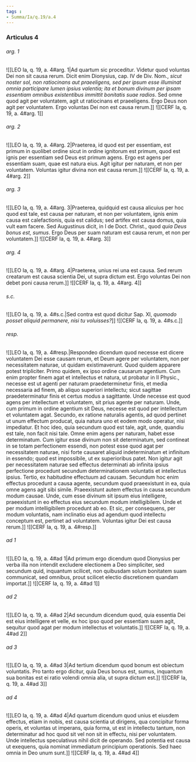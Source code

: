 ```yaml
---
tags : 
- Summa/Ia/q.19/a.4
---
```


### Articulus 4

###### arg. 1
![[LEO Ia, q. 19, a. 4#arg. 1|Ad quartum sic proceditur. Videtur quod voluntas Dei non sit causa rerum. Dicit enim Dionysius, cap. IV de Div. Nom., *sicut noster sol, non ratiocinans aut praeeligens, sed per ipsum esse illuminat omnia participare lumen ipsius valentia; ita et bonum divinum per ipsam essentiam omnibus existentibus immittit bonitatis suae radios*. Sed omne quod agit per voluntatem, agit ut ratiocinans et praeeligens. Ergo Deus non agit per voluntatem. Ergo voluntas Dei non est causa rerum.]]
![[CERF Ia, q. 19, a. 4#arg. 1]]

###### arg. 2
![[LEO Ia, q. 19, a. 4#arg. 2|Praeterea, id quod est per essentiam, est primum in quolibet ordine sicut in ordine ignitorum est primum, quod est ignis per essentiam sed Deus est primum agens. Ergo est agens per essentiam suam, quae est natura eius. Agit igitur per naturam, et non per voluntatem. Voluntas igitur divina non est causa rerum.]]
![[CERF Ia, q. 19, a. 4#arg. 2]]

###### arg. 3
![[LEO Ia, q. 19, a. 4#arg. 3|Praeterea, quidquid est causa alicuius per hoc quod est tale, est causa per naturam, et non per voluntatem, ignis enim causa est calefactionis, quia est calidus; sed artifex est causa domus, quia vult eam facere. Sed Augustinus dicit, in I de Doct. Christ., quod *quia Deus bonus est, sumus*. Ergo Deus per suam naturam est causa rerum, et non per voluntatem.]]
![[CERF Ia, q. 19, a. 4#arg. 3]]

###### arg. 4
![[LEO Ia, q. 19, a. 4#arg. 4|Praeterea, unius rei una est causa. Sed rerum creatarum est causa scientia Dei, ut supra dictum est. Ergo voluntas Dei non debet poni causa rerum.]]
![[CERF Ia, q. 19, a. 4#arg. 4]]

###### s.c.
![[LEO Ia, q. 19, a. 4#s.c.|Sed contra est quod dicitur Sap. XI, *quomodo posset aliquid permanere, nisi tu voluisses?*]]
![[CERF Ia, q. 19, a. 4#s.c.]]

###### resp.
![[LEO Ia, q. 19, a. 4#resp.|Respondeo dicendum quod necesse est dicere voluntatem Dei esse causam rerum, et Deum agere per voluntatem, non per necessitatem naturae, ut quidam existimaverunt. Quod quidem apparere potest tripliciter. Primo quidem, ex ipso ordine causarum agentium. Cum enim propter finem agat et intellectus et natura, ut probatur in II Physic., necesse est ut agenti per naturam praedeterminetur finis, et media necessaria ad finem, ab aliquo superiori intellectu; sicut sagittae praedeterminatur finis et certus modus a sagittante. Unde necesse est quod agens per intellectum et voluntatem, sit prius agente per naturam. Unde, cum primum in ordine agentium sit Deus, necesse est quod per intellectum et voluntatem agat. Secundo, ex ratione naturalis agentis, ad quod pertinet ut unum effectum producat, quia natura uno et eodem modo operatur, nisi impediatur. Et hoc ideo, quia secundum quod est tale, agit, unde, quandiu est tale, non facit nisi tale. Omne enim agens per naturam, habet esse determinatum. Cum igitur esse divinum non sit determinatum, sed contineat in se totam perfectionem essendi, non potest esse quod agat per necessitatem naturae, nisi forte causaret aliquid indeterminatum et infinitum in essendo; quod est impossibile, ut ex superioribus patet. Non igitur agit per necessitatem naturae sed effectus determinati ab infinita ipsius perfectione procedunt secundum determinationem voluntatis et intellectus ipsius. Tertio, ex habitudine effectuum ad causam. Secundum hoc enim effectus procedunt a causa agente, secundum quod praeexistunt in ea, quia omne agens agit sibi simile. Praeexistunt autem effectus in causa secundum modum causae. Unde, cum esse divinum sit ipsum eius intelligere, praeexistunt in eo effectus eius secundum modum intelligibilem. Unde et per modum intelligibilem procedunt ab eo. Et sic, per consequens, per modum voluntatis, nam inclinatio eius ad agendum quod intellectu conceptum est, pertinet ad voluntatem. Voluntas igitur Dei est causa rerum.]]
![[CERF Ia, q. 19, a. 4#resp.]]

###### ad 1
![[LEO Ia, q. 19, a. 4#ad 1|Ad primum ergo dicendum quod Dionysius per verba illa non intendit excludere electionem a Deo simpliciter, sed secundum quid, inquantum scilicet, non quibusdam solum bonitatem suam communicat, sed omnibus, prout scilicet electio discretionem quandam importat.]]
![[CERF Ia, q. 19, a. 4#ad 1]]

###### ad 2
![[LEO Ia, q. 19, a. 4#ad 2|Ad secundum dicendum quod, quia essentia Dei est eius intelligere et velle, ex hoc ipso quod per essentiam suam agit, sequitur quod agat per modum intellectus et voluntatis.]]
![[CERF Ia, q. 19, a. 4#ad 2]]

###### ad 3
![[LEO Ia, q. 19, a. 4#ad 3|Ad tertium dicendum quod bonum est obiectum voluntatis. Pro tanto ergo dicitur, quia Deus bonus est, sumus, inquantum sua bonitas est ei ratio volendi omnia alia, ut supra dictum est.]]
![[CERF Ia, q. 19, a. 4#ad 3]]

###### ad 4
![[LEO Ia, q. 19, a. 4#ad 4|Ad quartum dicendum quod unius et eiusdem effectus, etiam in nobis, est causa scientia ut dirigens, qua concipitur forma operis, et voluntas ut imperans, quia forma, ut est in intellectu tantum, non determinatur ad hoc quod sit vel non sit in effectu, nisi per voluntatem. Unde intellectus speculativus nihil dicit de operando. Sed potentia est causa ut exequens, quia nominat immediatum principium operationis. Sed haec omnia in Deo unum sunt.]]
![[CERF Ia, q. 19, a. 4#ad 4]]

